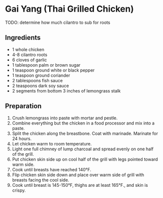 # Gai Yang (Thai Grilled Chicken)

TODO: determine how much cilantro to sub for roots
## Ingredients
- 1 whole chicken
- 4-8 cilantro roots
- 6 cloves of garlic
- 1 tablespoon palm or brown sugar
- 1 teaspoon ground white or black pepper
- 1 teaspoon ground coriander
- 2 tablespoons fish sauce
- 2 teaspoons dark soy sauce
- 2 segments from bottom 3 inches of lemongrass stalk

## Preparation
1. Crush lemongrass into paste with mortar and pestle.
2. Combine everything but the chicken in a food processor and mix into a paste.
3. Split the chicken along the breastbone. Coat with marinade. Marinate for 24 hours.
4. Let chicken warm to room temperature.
5. Light one full chimney of lump charcoal and spread evenly on one half of the grill.
6. Put chicken skin side up on cool half of the grill with legs pointed toward warm side.
7. Cook until breasts have reached 140&deg;F.
8. Flip chicken skin side down and place over warm side of grill with breasts facing the cool side.
9. Cook until breast is 145-150&deg;F, thighs are at least 165&deg;F., and skin is crispy.
